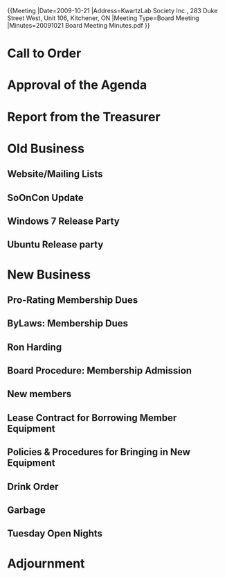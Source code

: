 {{Meeting
|Date=2009-10-21
|Address=KwartzLab Society Inc., 283 Duke Street West, Unit 106, Kitchener, ON
|Meeting Type=Board Meeting
|Minutes=20091021 Board Meeting Minutes.pdf
}}
# Call to Order
# Approval of the Agenda
# Report from the Treasurer
# Old Business
## Website/Mailing Lists
## SoOnCon Update
## Windows 7 Release Party
## Ubuntu Release party
# New Business
## Pro-Rating Membership Dues
## ByLaws: Membership Dues
## Ron Harding
## Board Procedure: Membership Admission
## New members
## Lease Contract for Borrowing Member Equipment
## Policies & Procedures for Bringing in New Equipment
## Drink Order
## Garbage
## Tuesday Open Nights
# Adjournment
